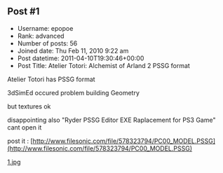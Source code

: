 ## Post #1
- Username: epopoe
- Rank: advanced
- Number of posts: 56
- Joined date: Thu Feb 11, 2010 9:22 am
- Post datetime: 2011-04-10T19:30:46+00:00
- Post Title: Atelier Totori: Alchemist of Arland 2 PSSG format

Atelier Totori has PSSG format

3dSimEd occured problem building Geometry

but textures ok

disappointing also "Ryder PSSG Editor EXE Raplacement for PS3 Game" cant open it

post it : [http://www.filesonic.com/file/578323794/PC00_MODEL.PSSG](http://www.filesonic.com/file/578323794/PC00_MODEL.PSSG)






[1.jpg](https://xentaxbackup.github.io/file/4201_1.jpg)
